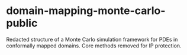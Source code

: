 # domain-mapping-monte-carlo-public
Redacted structure of a Monte Carlo simulation framework for PDEs in conformally mapped domains. Core methods removed for IP protection.
